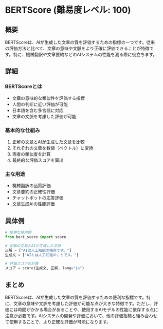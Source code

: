 # BERTScore (難易度レベル: 100)

## 概要
BERTScoreは、AIが生成した文章の質を評価するための指標の一つです。従来の評価方法と比べて、文章の意味や文脈をより正確に評価できることが特徴です。特に、機械翻訳や文章要約などのAIシステムの性能を測る際に役立ちます。

## 詳細
### BERTScoreとは
- 文章の意味的な類似性を評価する指標
- 人間の判断に近い評価が可能
- 日本語を含む多言語に対応
- 文章の文脈を考慮した評価が可能

### 基本的な仕組み
1. 正解の文章とAIが生成した文章を比較
2. それぞれの文章を数値（ベクトル）に変換
3. 両者の類似度を計算
4. 最終的な評価スコアを算出

### 主な用途
- 機械翻訳の品質評価
- 文章要約の正確性評価
- チャットボットの応答評価
- 文章生成AIの性能評価

## 具体例
```python
# 簡単な使用例
from bert_score import score

# 正解の文章とAIが生成した文章
正解 = ["AIは人工知能の略称です。"]
生成文 = ["AIとは人工知能のことです。"]

# 評価スコアの計算
スコア = score(生成文, 正解, lang="ja")
```

## まとめ
BERTScoreは、AIが生成した文章の質を評価するための便利な指標です。特に、文章の意味や文脈を考慮した評価が可能な点が大きな特徴です。ただし、評価には時間がかかる場合があることや、使用するAIモデルの性能に依存する点に注意が必要です。AIシステムの開発や評価において、他の評価指標と組み合わせて使用することで、より正確な評価が可能になります。 
